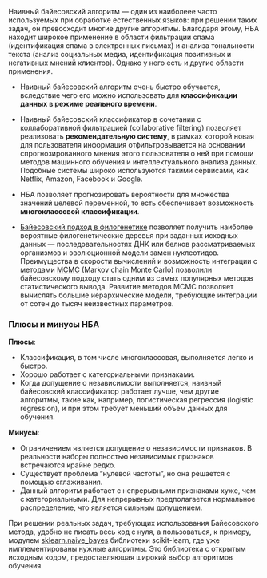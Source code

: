 Наивный байесовский алгоритм&nbsp;— один из наиболеее часто используемых при обработке 
естественных языков: при решении таких задач, он превосходит многие другие алгоритмы. 
Благодаря этому, НБА находит широкое применение в области фильтрации спама 
(идентификация спама в электронных письмах) и анализа тональности текста (анализ 
социальных медиа, идентификация позитивных и негативных мнений клиентов). Однако у 
него есть и другие области применения. 

- Наивный байесовский алгоритм очень быстро обучается, вследствие чего его можно 
  использовать для **классификации данных в режиме реального времени**.
  
- Наивный байесовский классификатор в сочетании с коллаборативной фильтрацией 
  (collaborative filtering) позволяет реализовать **рекомендательную систему**, 
  в рамках которой новая для пользователя информация отфильтровывается на основании 
  спрогнозированного мнения этого пользователя о ней при помощи методов машинного 
  обучения и интеллектуального анализа данных. Подобные системы широко используются такими сервисами,
  как Netflix, Amazon, Facebook и Google.
  
- НБА позволяет прогнозировать вероятности для множества значений целевой переменной, 
  то есть обеспечивает возможность **многоклассовой классификации**.
  
- [Байесовский подход в филогенетике](https://ru.wikipedia.org/wiki/%D0%91%D0%B0%D0%B9%D0%B5%D1%81%D0%BE%D0%B2%D1%81%D0%BA%D0%B8%D0%B9_%D0%BF%D0%BE%D0%B4%D1%85%D0%BE%D0%B4_%D0%B2_%D1%84%D0%B8%D0%BB%D0%BE%D0%B3%D0%B5%D0%BD%D0%B5%D1%82%D0%B8%D0%BA%D0%B5) позволяет получить наиболее вероятные 
  филогенетические деревья при заданных исходных данных&nbsp;— последовательностях 
  ДНК или белков рассматриваемых организмов и эволюционной модели замен нуклеотидов. 
  Преимущества в скорости вычислений и возможность интеграции с методами [MCMC](https://ru.wikipedia.org/wiki/%D0%9C%D0%B0%D1%80%D0%BA%D0%BE%D0%B2%D1%81%D0%BA%D0%B0%D1%8F_%D1%86%D0%B5%D0%BF%D1%8C_%D0%9C%D0%BE%D0%BD%D1%82%D0%B5-%D0%9A%D0%B0%D1%80%D0%BB%D0%BE) 
  (Markov chain Monte Carlo) позволили байесовскому подходу стать одним из самых 
  популярных методов статистического вывода. Развитие методов MCMC позволяет вычислять 
  большие иерархические модели, требующие интеграции от сотен до тысяч неизвестных 
  параметров.

### Плюсы и минусы НБА

**Плюсы**:
- Классификация, в том числе многоклассовая, выполняется легко и быстро.
- Хорошо работает с категориальными признаками.
- Когда допущение о независимости выполняется, наивный байесовский классификатор 
  работает лучше, чем другие алгоритмы, такие как, например, логистическая регрессия 
  (logistic regression), и при этом требует меньший объем данных для обучения.

**Минусы**:
- Ограничением является допущение о независимости признаков. В реальности 
  наборы полностью независимых признаков встречаются крайне редко.
- Существует проблема “нулевой частоты”, но она решается с помощью сглаживания.
- Данный алгоритм работает с непрерывными признаками хуже, чем с категориальными. 
  Для непрерывных предполагается нормальное распределение, что является сильным допущением.
  
При решении реальных задач, требующих использования Байесовского метода, удобно не писать весь код с нуля, a пользоваться, к примеру,
модулем [sklearn.naive_bayes](https://scikit-learn.org/stable/modules/naive_bayes.html) библиотеки scikit-learn, где уже имплементированы нужные алгоритмы. 
Это библиотека с открытым исходным кодом, предоставляющая широкий выбор алгоритмов обучения.

